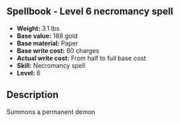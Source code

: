 ## Spellbook - Level 6 necromancy spell
- **Weight:** 3.1 lbs
- **Base value:** 188 gold
- **Base material:** Paper
- **Base write cost:** 80 charges
- **Actual write cost:** From half to full base cost
- **Skill:** Necromancy spell
- **Level:** 6
## Description
Summons a permanent demon
